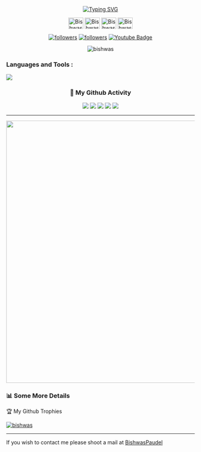 <div align="center">

 [![Typing SVG](https://readme-typing-svg.demolab.com?font=Fira+Code&pause=1000&random=false&width=435&lines=Hi+%F0%9F%91%8B%2C+I'm+Bishwas+Paudel)](https://git.io/typing-svg)
</div>


<p align="center">
  <a href="https://x.com/Bishwas885" target="blank"><img align="center" src="https://raw.githubusercontent.com/rahuldkjain/github-profile-readme-generator/master/src/images/icons/Social/twitter.svg" alt="Bishwas Paudel" height="30" width="40" /></a>
<a href="https://www.linkedin.com/in/bishwas-paudel//" target="blank"><img align="center" src="https://raw.githubusercontent.com/rahuldkjain/github-profile-readme-generator/master/src/images/icons/Social/linked-in-alt.svg" alt="Bishwas" height="30" width="40" /></a>
<a href="https://www.facebook.com/bishwas01" target="blank"><img align="center" src="https://raw.githubusercontent.com/rahuldkjain/github-profile-readme-generator/master/src/images/icons/Social/facebook.svg" alt="Bishwas" height="30" width="40" /></a>
<a href="https://www.instagram.com/bishwas_paudel_/" target="blank"><img align="center" src="https://raw.githubusercontent.com/rahuldkjain/github-profile-readme-generator/master/src/images/icons/Social/instagram.svg" alt="Bishwas" height="30" width="40" /></a>
</p>
<p align="center">
  <a href="https://x.com/Bishwas885">
    <img alt="followers" title="Follow me on Twitter" src="https://custom-icon-badges.herokuapp.com/twitter/follow/Bishwas-paudel?color=236ad3&labelColor=1da1f2&label=Follow&logo=twitter-outline&logoColor=white&style=for-the-badge"/></a>
  <a href="https://github.com/Bishwas-paudel">
    <img alt="followers" title="Follow me on Github" src="https://custom-icon-badges.herokuapp.com/github/followers/Bishwas-paudel?color=333333&labelColor=111111&style=for-the-badge&logo=person-add&label=Follow&logoColor=white"/></a>
    <a href="https://x.com/Bishwas885">
      <img src="https://img.shields.io/badge/YouTube-red?style=for-the-badge&logo=youtube&logoColor=white" alt="Youtube Badge"/>
    </a>
    <p align="center"> <img src="https://komarev.com/ghpvc/?username=Bishwas-Paudel&label=Profile%20views&color=0e75b6&style=flat" alt="bishwas" /> </p>
</p>

<h3 align="left">Languages and Tools : </h3>

![](https://skillicons.dev/icons?i=html,css,javascript,mysql,mongodb,java,git,github,c,dotnet,postman,react,vscode,visualstudio,flutter) 





<div align="center">

### 👨 My Github Activity



![](http://github-profile-summary-cards.vercel.app/api/cards/profile-details?username=Bishwas-Paudel&theme=github_dark)
![](http://github-profile-summary-cards.vercel.app/api/cards/repos-per-language?username=Bishwas-Paudel&theme=github_dark)
![](http://github-profile-summary-cards.vercel.app/api/cards/most-commit-language?username=Bishwas-Paudel&theme=github_dark)
![](http://github-profile-summary-cards.vercel.app/api/cards/stats?username=Bishwas-Paudel&theme=github_dark)
![](http://github-profile-summary-cards.vercel.app/api/cards/productive-time?username=Bishwas-Paudel&theme=github_dark&utcOffset=8)

</div>



<hr>
 <div align="center">
<img src="https://github-readme-streak-stats.herokuapp.com/?user=Bishwas-Paudel&theme=algolia&hide_border=true" width="700"/>
 </div>


### 📊 Some More Details

<p>🏆 My Github Trophies </p> 

<p> <a href="https://github.com/ryo-ma/github-profile-trophy"><img src="https://github-profile-trophy.vercel.app/?username=Bishwas-paudel" alt="bishwas" /></a> </p>


<hr>

If you wish to contact me please shoot a mail at  [BishwasPaudel](mailto:paudelbishwas885@gmail.com)

